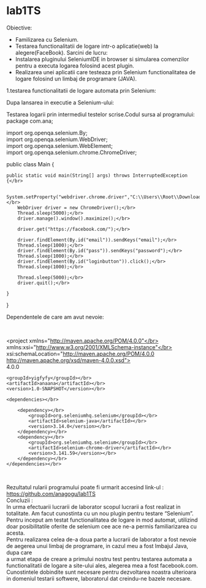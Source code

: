 # lab1TS


Obiective:
- Familizarea cu Selenium.
- Testarea functionalitatii de logare intr-o aplicatie(web) la alegere(FaceBook).
Sarcini de lucru:
-	Instalarea pluginului SeleniumIDE in browser si simularea comenzilor pentru a executa logarea folosind acest plugin.
-	Realizarea unei aplicatii care testeaza prin Selenium functionalitatea de logare folosind un limbaj de programare (JAVA).

1.testarea functionalitatii de logare automata prin Selenium:</br>
 
 
Dupa lansarea in executie a Selenium-ului:</br>
 
 
 
 
Testarea logarii prin intermediul testelor scrise.Codul sursa al programului:</br>
package com.ana;</br>

import org.openqa.selenium.By;</br>
import org.openqa.selenium.WebDriver;</br>
import org.openqa.selenium.WebElement;</br>
import org.openqa.selenium.chrome.ChromeDriver;</br>

public class Main {</br>

    public static void main(String[] args) throws InterruptedException {</br>

        System.setProperty("webdriver.chrome.driver","C:\\Users\\Root\\Downloads\\chromedriver_win32\\chromedriver.exe");</br>
        WebDriver driver = new ChromeDriver();</br>
        Thread.sleep(5000);</br>
        driver.manage().window().maximize();</br>

        driver.get("https://facebook.com/");</br>

        driver.findElement(By.id("email")).sendKeys("email");</br>
        Thread.sleep(1000);</br>
        driver.findElement(By.id("pass")).sendKeys("password");</br>
        Thread.sleep(1000);</br>
        driver.findElement(By.id("loginbutton")).click();</br>
        Thread.sleep(1000);</br>

        Thread.sleep(5000);</br>
        driver.quit();</br>

    }
}

Dependentele de care am avut nevoie:</br>
<?xml version="1.0" encoding="UTF-8"?></br>
<project xmlns="http://maven.apache.org/POM/4.0.0"</br>
         xmlns:xsi="http://www.w3.org/2001/XMLSchema-instance"</br></br>
         xsi:schemaLocation="http://maven.apache.org/POM/4.0.0 http://maven.apache.org/xsd/maven-4.0.0.xsd"></br>
    <modelVersion>4.0.0</modelVersion></br>

    <groupId>yigfyfy</groupId></br>
    <artifactId>anaana</artifactId></br>
    <version>1.0-SNAPSHOT</version></br>

    <dependencies></br>

        <dependency></br>
            <groupId>org.seleniumhq.selenium</groupId></br>
            <artifactId>selenium-java</artifactId></br>
            <version>3.14.0</version></br>
        </dependency></br>
        <dependency></br>
            <groupId>org.seleniumhq.selenium</groupId></br>
            <artifactId>selenium-chrome-driver</artifactId></br>
            <version>3.141.59</version></br>
        </dependency></br>
    </dependencies></br>

</project></br>

Rezultatul rularii programului poate fi urmarit accesind link-ul :</br>
https://github.com/anagogu/lab1TS</br>
Concluzii :</br>
In urma efectuarii lucrarii de laborator scopul lucrarii a fost realizat in totalitate. Am facut cunostinta cu un nou plugin pentru testare “Selenium”. </br>
Pentru inceput am testat functionalitatea de logare in mod automat, utilizind doar posibilitatile oferite de selenium cee ace ne-a permis familiarizarea cu acesta.</br>
Pentru realizarea celea de-a doua parte a lucrarii de laborator a fost nevoie de aegerea unui limbaj de programare, in cazul meu a fost lmbajul Java, dupa care</br>
a urmat etapa de creare a primului nostru test pentru testarea automata a functionalitatii de logare a site-ului ales, alegerea mea a fost facebook.com. </br>
Cunostintele dobindite sunt necesare pentru dezvoltarea noastra ulterioara in domeniul testarii softwere, laboratorul dat creindu-ne bazele necesare.

